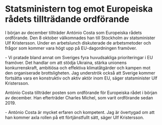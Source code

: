 # Statsministern tog emot Europeiska rådets tillträdande ordförande

I början av december tillträder António Costa som Europeiska rådets ordförande. Den 8 oktober välkomnades han till Stockholm av statsminister Ulf Kristersson. Under en arbetslunch diskuterade de arbetsmetoder och frågor som kommer vara högt upp på EU\-dagordningen framöver.


\- Vi pratade bland annat om Sveriges fyra huvudsakliga prioriteringar i EU framöver. Det handlar om att stödja Ukraina, stärka unionens konkurrenskraft, ambitiösa och effektiva klimatåtgärder och kampen mot den organiserade brottsligheten. Jag underströk också att Sverige kommer fortsätta vara en konstruktiv och aktiv aktör inom EU, säger statsminister Ulf Kristersson.

António Costa tillträder posten som ordförande för Europeiska rådet i början av december. Han efterträder Charles Michel, som varit ordförande sedan 2019\.

\- António Costa är mycket erfaren och kompetent. Jag är övertygad om att han kommer axla rollen på ett förtjänstfullt sätt, säger Ulf Kristersson.

